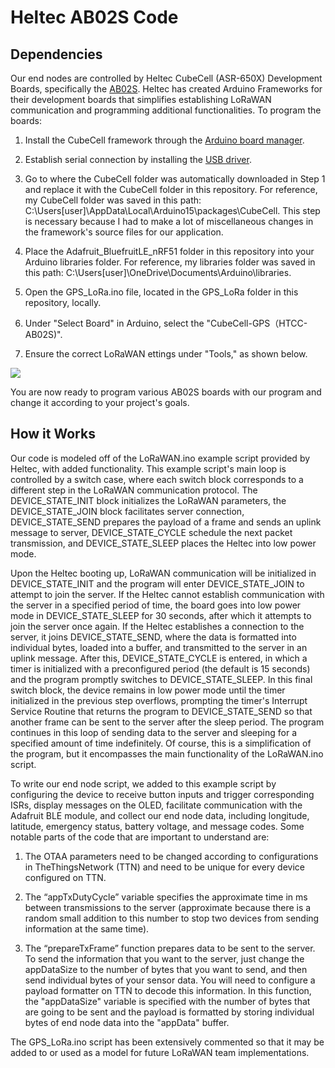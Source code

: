 # Heltec AB02S Code

## Dependencies

Our end nodes are controlled by Heltec CubeCell (ASR-650X) Development Boards, specifically the [AB02S](https://resource.heltec.cn/download/CubeCell/HTCC-AB02S). Heltec has created Arduino Frameworks for their development boards that simplifies establishing LoRaWAN communication and programming additional functionalities. To program the boards:

1. Install the CubeCell framework through the [Arduino board manager](https://docs.heltec.org/en/node/asr650x/htcc_ab02s/quick_start.html).

2. Establish serial connection by installing the [USB driver](https://docs.heltec.org/general/establish_serial_connection.html).

3. Go to where the CubeCell folder was automatically downloaded in Step 1 and replace it with the CubeCell folder in this repository. For reference, my CubeCell folder was saved in this path: C:\Users\[user]\AppData\Local\Arduino15\packages\CubeCell. This step is necessary because I had to make a lot of miscellaneous changes in the framework's source files for our application.

4. Place the Adafruit_BluefruitLE_nRF51 folder in this repository into your Arduino libraries folder. For reference, my libraries folder was saved in this path: C:\Users\[user]\OneDrive\Documents\Arduino\libraries. 

5. Open the GPS_LoRa.ino file, located in the GPS_LoRa folder in this repository, locally.

6. Under "Select Board" in Arduino, select the "CubeCell-GPS（HTCC-AB02S)".

7. Ensure the correct LoRaWAN ettings under "Tools," as shown below.

![](documentation_images/Settings.png)


You are now ready to program various AB02S boards with our program and change it according to your project's goals.

## How it Works

Our code is modeled off of the LoRaWAN.ino example script provided by Heltec, with added functionality. This example script's main loop is controlled by a switch case, where each switch block corresponds to a different step in the LoRaWAN communication protocol. The DEVICE_STATE_INIT block initializes the LoRaWAN parameters, the DEVICE_STATE_JOIN block facilitates server connection, DEVICE_STATE_SEND prepares the payload of a frame and sends an uplink message to server, DEVICE_STATE_CYCLE schedule the next packet transmission, and DEVICE_STATE_SLEEP places the Heltec into low power mode.

Upon the Heltec booting up, LoRaWAN communication will be initialized in DEVICE_STATE_INIT and the program will enter DEVICE_STATE_JOIN to attempt to join the server. If the Heltec cannot establish communication with the server in a specified period of time, the board goes into low power mode in DEVICE_STATE_SLEEP for 30 seconds, after which it attempts to join the server once again. If the Heltec establishes a connection to the server, it joins DEVICE_STATE_SEND, where the data is formatted into individual bytes, loaded into a buffer, and transmitted to the server in an uplink message. After this, DEVICE_STATE_CYCLE is entered, in which a timer is initialized with a preconfigured period (the default is 15 seconds) and the program promptly switches to DEVICE_STATE_SLEEP. In this final switch block, the device remains in low power mode until the timer initialized in the previous step overflows, prompting the timer's Interrupt Service Routine that returns the program to DEVICE_STATE_SEND so that another frame can be sent to the server after the sleep period. The program continues in this loop of sending data to the server and sleeping for a specified amount of time indefinitely. Of course, this is a simplification of the program, but it encompasses the main functionality of the LoRaWAN.ino script.


To write our end node script, we added to this example script by configuring the device to receive button inputs and trigger corresponding ISRs, display messages on the OLED, facilitate communication with the Adafruit BLE module, and collect our end node data, including longitude, latitude, emergency status, battery voltage, and message codes. Some notable parts of the code that are important to understand are:

1. The OTAA parameters need to be changed according to configurations in TheThingsNetwork (TTN) and need to be unique for every device configured on TTN.

2. The “appTxDutyCycle” variable specifies the approximate time in ms between transmissions to the server (approximate because there is a random small addition to this number to stop two devices from sending information at the same time).

3. The “prepareTxFrame” function prepares data to be sent to the server. To send the information that you want to the server, just change the appDataSize to the number of bytes that you want to send, and then send individual bytes of your sensor data. You will need to configure a payload formatter on TTN to decode this information. In this function, the "appDataSize" variable is specified with the number of bytes that are going to be sent and the payload is formatted by storing individual bytes of end node data into the "appData" buffer.

The GPS_LoRa.ino script has been extensively commented so that it may be added to or used as a model for future LoRaWAN team implementations.




















